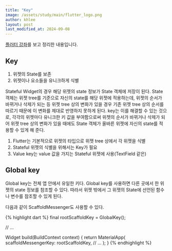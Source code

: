 ```yaml
---
title: "Key"
image: /assets/study/main/flutter_logo.png
author: khlee
layout: post
last_modified_at: 2024-09-08
---
```


[플러터 강좌](https://youtu.be/lQB6HjleLMs)를 보고 정리한 내용입니다.

## Key

1. 위젯의 State를 보존
2. 위젯이나 요소들을 유니크하게 식별

Stateful Widget의 경우 해당 위젯의 state 정보가 State 객체에 저장이 된다. State 객체는 위젯 tree를 기준으로 자신의 state를 해당 위젯에 적용하는데, 위젯의 순서가 바뀌거나 삭제가 되는 등 위젯 tree 상의 변화가 있을 경우 기존 위젯 tree 상의 순서를 따르기 때문에 이 변화를 제대로 반영하지 못하게 된다. key는 이를 해결할 수 있는 것으로, 각각의 위젯마다 유니크한 키 값을 부여함으로써 위젯의 순서가 바뀌거나 삭제가 되어 위젯 tree 상의 변화가 있을 때에도 State 객체가 올바른 위젯에 자신의 state를 적용할 수 있게 해 준다.

1. Flutter는 기본적으로 위젯의 타입으로 위젯 tree 상에서 각 위젯을 식별
2. Stateful 위젯의 식별을 위해서는 Key가 필요
3. Value key는 value 값을 가지는 Stateful 위젯에 사용(TextField 같은)

## Global key

Global key는 전체 앱 안에서 유일한 키다. Global key를 사용하면 다른 곳에서 한 위젯의 state 정보를 참조할 수 있다. 따라서 위젯 밖에서 그 위젯의 State에 선언된 함수나 변수를 참조할 수 있게 된다.

다음과 같이 ScaffoldMessenger도 사용할 수 있다.

{% highlight dart %}
final rootScaffoldKey = GlobalKey<ScaffoldMessengerState>();

// ...

  Widget build(BuildContext context) {
    return MaterialApp(
      scaffoldMessengerKey: rootScaffoldKey,
      // ...
    );
  }
{% endhighlight %}
